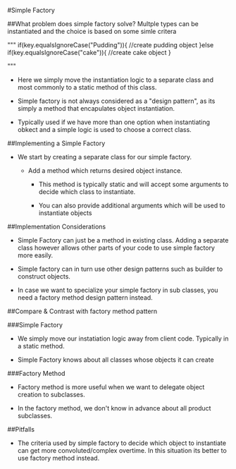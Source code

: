 #Simple Factory

##What problem does simple factory solve?
Multple types can be instantiated and the choice is based on some simle critera

"""
if(key.equalsIgnoreCase("Pudding")){
      //create pudding object
}else if(key.equalsIgnoreCase("cake")){
      //create cake object
}

"""

- Here we simply move the instantiation logic to a separate class and most commonly to a static method of this class.

- Simple factory is not always considered as a "design pattern", as its simply a method that encapulates object instantiation. 

- Typically used if we have more than one option when instantiating obkect and a simple logic is used to choose a correct class.

##Implementing a Simple Factory

- We start by creating a separate class for our simple factory.

     - Add a method which returns desired object instance.
      
          - This method is typically static and will accept some arguments to decide which class to instantiate.

          - You can also provide additional arguments which will be used to instantiate objects

##Implementation Considerations

- Simple Factory can just be a method in existing class. Adding a separate class however allows other parts of your code to use simple factory more easily.

- Simple factory can in turn use other design patterns such as builder to construct objects.

- In case we want to specialize your simple factory in sub classes, you need a factory method design pattern instead.


##Compare & Contrast with factory method pattern

###Simple Factory

- We simply move our instatiation logic away from client code. Typically in a static method.

- Simple Factory knows about all classes whose objects it can create

###Factory Method

- Factory method is more useful when we want to delegate object creation to subclasses.

- In the factory method, we don't know in advance about all product subclasses.

##Pitfalls

- The criteria used by simple factory to decide which object to instantiate can get more convoluted/complex overtime. In this situation its better to use factory method instead.

